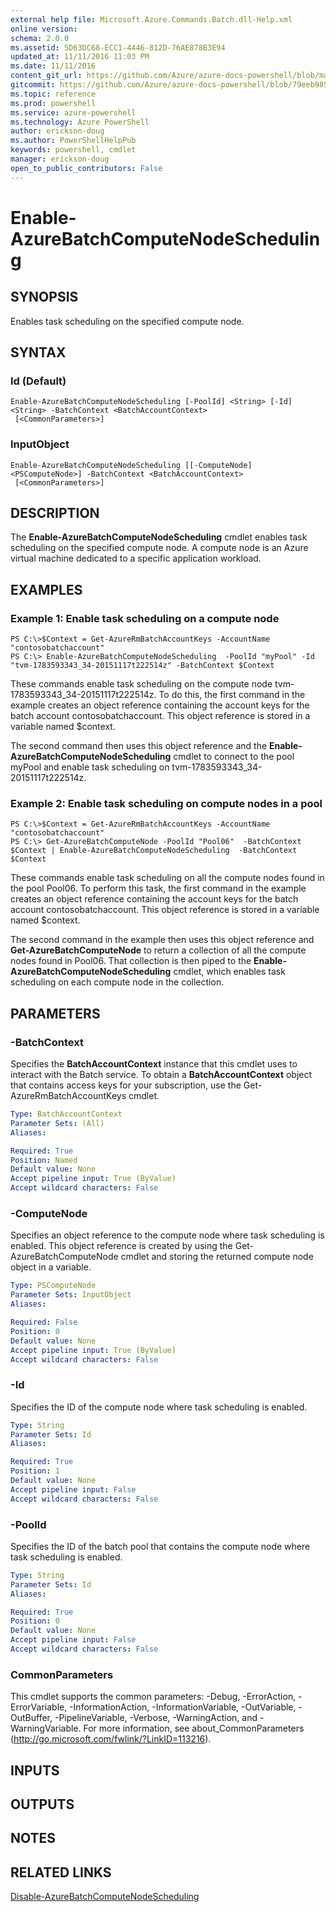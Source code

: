 ```yaml
---
external help file: Microsoft.Azure.Commands.Batch.dll-Help.xml
online version: 
schema: 2.0.0
ms.assetid: 5D63DC68-ECC1-4446-812D-76AE878B3E94
updated_at: 11/11/2016 11:03 PM
ms.date: 11/11/2016
content_git_url: https://github.com/Azure/azure-docs-powershell/blob/master/azureps-cmdlets-docs/ResourceManager/AzureRM.Batch/v2.2.0/Enable-AzureBatchComputeNodeScheduling.md
gitcommit: https://github.com/Azure/azure-docs-powershell/blob/79eeb985ea480979357fb4695832a0c3d29a48bf/azureps-cmdlets-docs/ResourceManager/AzureRM.Batch/v2.2.0/Enable-AzureBatchComputeNodeScheduling.md
ms.topic: reference
ms.prod: powershell
ms.service: azure-powershell
ms.technology: Azure PowerShell
author: erickson-doug
ms.author: PowerShellHelpPub
keywords: powershell, cmdlet
manager: erickson-doug
open_to_public_contributors: False
---
```


# Enable-AzureBatchComputeNodeScheduling

## SYNOPSIS
Enables task scheduling on the specified compute node.

## SYNTAX

### Id (Default)
```
Enable-AzureBatchComputeNodeScheduling [-PoolId] <String> [-Id] <String> -BatchContext <BatchAccountContext>
 [<CommonParameters>]
```

### InputObject
```
Enable-AzureBatchComputeNodeScheduling [[-ComputeNode] <PSComputeNode>] -BatchContext <BatchAccountContext>
 [<CommonParameters>]
```

## DESCRIPTION
The **Enable-AzureBatchComputeNodeScheduling** cmdlet enables task scheduling on the specified compute node.
A compute node is an Azure virtual machine dedicated to a specific application workload.

## EXAMPLES

### Example 1: Enable task scheduling on a compute node
```
PS C:\>$Context = Get-AzureRmBatchAccountKeys -AccountName "contosobatchaccount"
PS C:\> Enable-AzureBatchComputeNodeScheduling  -PoolId "myPool" -Id "tvm-1783593343_34-20151117t222514z" -BatchContext $Context
```

These commands enable task scheduling on the compute node tvm-1783593343_34-20151117t222514z.
To do this, the first command in the example creates an object reference containing the account keys for the batch account contosobatchaccount.
This object reference is stored in a variable named $context.

The second command then uses this object reference and the **Enable-AzureBatchComputeNodeScheduling** cmdlet to connect to the pool myPool and enable task scheduling on tvm-1783593343_34-20151117t222514z.

### Example 2: Enable task scheduling on compute nodes in a pool
```
PS C:\>$Context = Get-AzureRmBatchAccountKeys -AccountName "contosobatchaccount"
PS C:\> Get-AzureBatchComputeNode -PoolId "Pool06"  -BatchContext $Context | Enable-AzureBatchComputeNodeScheduling  -BatchContext $Context
```

These commands enable task scheduling on all the compute nodes found in the pool Pool06.
To perform this task, the first command in the example creates an object reference containing the account keys for the batch account contosobatchaccount.
This object reference is stored in a variable named $context.

The second command in the example then uses this object reference and **Get-AzureBatchComputeNode** to return a collection of all the compute nodes found in Pool06.
That collection is then piped to the **Enable-AzureBatchComputeNodeScheduling** cmdlet, which enables task scheduling on each compute node in the collection.

## PARAMETERS

### -BatchContext
Specifies the **BatchAccountContext** instance that this cmdlet uses to interact with the Batch service.
To obtain a **BatchAccountContext** object that contains access keys for your subscription, use the Get-AzureRmBatchAccountKeys cmdlet.

```yaml
Type: BatchAccountContext
Parameter Sets: (All)
Aliases: 

Required: True
Position: Named
Default value: None
Accept pipeline input: True (ByValue)
Accept wildcard characters: False
```

### -ComputeNode
Specifies an object reference to the compute node where task scheduling is enabled.
This object reference is created by using the Get-AzureBatchComputeNode cmdlet and storing the returned compute node object in a variable.

```yaml
Type: PSComputeNode
Parameter Sets: InputObject
Aliases: 

Required: False
Position: 0
Default value: None
Accept pipeline input: True (ByValue)
Accept wildcard characters: False
```

### -Id
Specifies the ID of the compute node where task scheduling is enabled.

```yaml
Type: String
Parameter Sets: Id
Aliases: 

Required: True
Position: 1
Default value: None
Accept pipeline input: False
Accept wildcard characters: False
```

### -PoolId
Specifies the ID of the batch pool that contains the compute node where task scheduling is enabled.

```yaml
Type: String
Parameter Sets: Id
Aliases: 

Required: True
Position: 0
Default value: None
Accept pipeline input: False
Accept wildcard characters: False
```

### CommonParameters
This cmdlet supports the common parameters: -Debug, -ErrorAction, -ErrorVariable, -InformationAction, -InformationVariable, -OutVariable, -OutBuffer, -PipelineVariable, -Verbose, -WarningAction, and -WarningVariable. For more information, see about_CommonParameters (http://go.microsoft.com/fwlink/?LinkID=113216).

## INPUTS

## OUTPUTS

## NOTES

## RELATED LINKS

[Disable-AzureBatchComputeNodeScheduling](xref:ResourceManager/AzureRM.Batch/v2.2.0/Disable-AzureBatchComputeNodeScheduling.md)


